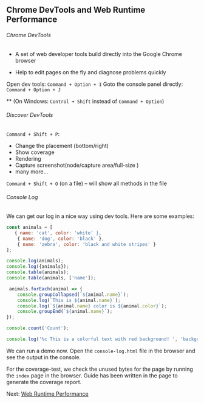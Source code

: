 ## Chrome DevTools and Web Runtime Performance

###### Chrome DevTools
- A set of web developer tools build directly into the Google Chrome browser

- Help to edit pages on the fly and diagnose problems quickly


Open dev tools: `Command + Option + I`
Goto the console panel directly: `Command + Option + J`

** (On Windows: `Control + Shift` instead of `Command + Option`)

###### Discover DevTools

`Command + Shift + P`:
    
   - Change the placement (bottom/right)
   - Show coverage
   - Rendering
   - Capture screenshot(node/capture area/full-size )
   - many more…

`Command + Shift + O` (on a file) – will show all methods in the file

###### Console Log
We can get our log in a nice way using dev tools. Here are some examples:

```js
const animals = [
   { name: 'cat', color: 'white’ },
    { name: 'dog', color: 'black' },
    { name: 'zebra', color: 'black and white stripes' }
];

console.log(animals);
console.log({animals});
console.table(animals);
console.table(animals, ['name']);

 animals.forEach(animal => {
    console.groupCollapsed(`${animal.name}`);
    console.log(`This is ${animal.name}`);
    console.log(`${animal.name} color is ${animal.color}`);
    console.groupEnd(`${animal.name}`);
});

console.count('Count');

console.log('%c This is a colorful text with red background! ', 'background: #f00; color: #bada55');
```

We can run a demo now. Open the `console-log.html` file in the browser and see the output in the console.

For the coverage-test, we check the unused bytes for the page by running the `index` page in the browser. Guide has been written in the page to generate the coverage report.


Next: [Web Runtime Performance](./WEB_RUNTIME_PERF.md)

